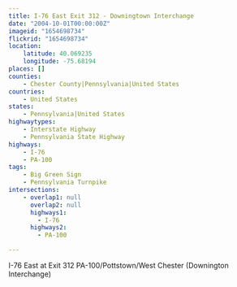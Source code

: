 ```yaml
---
title: I-76 East Exit 312 - Downingtown Interchange
date: "2004-10-01T00:00:00Z"
imageid: "1654698734"
flickrid: "1654698734"
location:
    latitude: 40.069235
    longitude: -75.68194
places: []
counties:
    - Chester County|Pennsylvania|United States
countries:
    - United States
states:
    - Pennsylvania|United States
highwaytypes:
    - Interstate Highway
    - Pennsylvania State Highway
highways:
    - I-76
    - PA-100
tags:
    - Big Green Sign
    - Pennsylvania Turnpike
intersections:
    - overlap1: null
      overlap2: null
      highways1:
        - I-76
      highways2:
        - PA-100

---
```

I-76 East at Exit 312 PA-100/Pottstown/West Chester (Downington Interchange)
